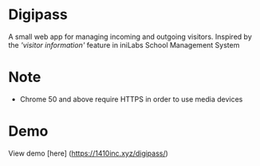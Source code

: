 # Digipass
A small web app for managing incoming and outgoing visitors. Inspired by the _'visitor information'_ feature in iniLabs School Management System

# Note
- Chrome 50 and above require HTTPS in order to use media devices

# Demo
View demo [here] (https://1410inc.xyz/digipass/)
